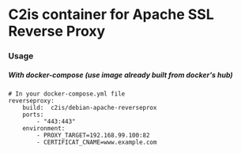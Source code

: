 # C2is container for Apache SSL Reverse Proxy  

### Usage  

##### With docker-compose (use image already built from docker's hub)
```
# In your docker-compose.yml file
reverseproxy:
    build:  c2is/debian-apache-reverseprox
    ports:
        - "443:443"
    environment:
        - PROXY_TARGET=192.168.99.100:82
        - CERTIFICAT_CNAME=www.example.com
```

